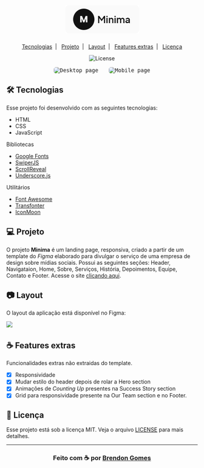 <h1 align="center">
    <img src=".github/minima.png">
</h1>

<p align="center">
    <a href="#-tecnologias">Tecnologias</a>&nbsp;&nbsp;|&nbsp;&nbsp;
    <a href="#-projeto">Projeto</a>&nbsp;&nbsp;|&nbsp;&nbsp;
    <a href="#-layout">Layout</a>&nbsp;&nbsp;|&nbsp;&nbsp;
    <a href="#-features">Features extras</a>&nbsp;&nbsp;|&nbsp;&nbsp;
    <a href="#-licença">Licença</a>
</p>

<p align="center">
    <img alt="License" src="https://img.shields.io/badge/license-MIT-green">
</p>

<p align="center">
    <kbd>
        <img src=".github/minimapreview.gif" width="550" style="border-radius: 5px" alt="Desktop page">
    </kbd>
    &nbsp;&nbsp;&nbsp;&nbsp;
    <kbd>
        <img src=".github/minimamobile.gif" width='200' style="border-radius: 5px" alt="Mobile page">
    </kbd>
</p>

## 🛠 Tecnologias

Esse projeto foi desenvolvido com as seguintes tecnologias:

- HTML
- CSS
- JavaScript

Bibliotecas

- [Google Fonts](https://fonts.google.com/)
- [SwiperJS](https://swiperjs.com/)
- [ScrollReveal](https://scrollrevealjs.org/)
- [Underscore.js](https://underscorejs.org/)

Utilitários

- [Font Awesome](https://fontawesome.com/)
- [Transfonter](https://transfonter.org/)
- [IconMoon](https://icomoon.io/)

## 💻 Projeto

O projeto **Minima** é um landing page, responsiva, criado a partir de um template do *Figma* elaborado para divulgar o serviço de uma empresa de design sobre mídias sociais. Possui as seguintes seções: Header, Navigataion, Home, Sobre, Serviços, História, Depoimentos, Equipe, Contato e Footer.
Acesse o site [clicando aqui](https://brendon3578.github.io/Minima/).

## 📷 Layout

O layout da aplicação está disponível no Figma:

[<img src="https://img.shields.io/badge/Acessar%20layout-Figma-blue">](https://www.figma.com/community/file/992793363410720333/Minima-Landing-Page)

## ☕ Features extras

Funcionalidades extras não extraidas do template.

- [x] Responsividade
- [x] Mudar estilo do header depois de rolar a Hero section
- [x] Animações de *Counting Up* presentes na Success Story section
- [x] Grid para responsividade presente na Our Team section e no Footer.

## 📝 Licença

Esse projeto está sob a licença MIT. Veja o arquivo [LICENSE](.github/LICENSE.md) para mais detalhes.

---

<h3 align="center">
    Feito com ☕ por <a href="https://github.com/Brendon3578">Brendon Gomes</a>
</h3>
